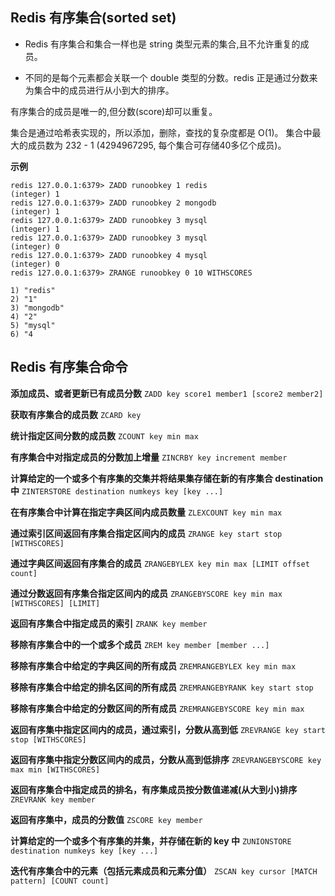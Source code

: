 ## Redis 有序集合(sorted set)

* Redis 有序集合和集合一样也是 string 类型元素的集合,且不允许重复的成员。

* 不同的是每个元素都会关联一个 double 类型的分数。redis 正是通过分数来为集合中的成员进行从小到大的排序。

有序集合的成员是唯一的,但分数(score)却可以重复。


集合是通过哈希表实现的，所以添加，删除，查找的复杂度都是 O(1)。 集合中最大的成员数为 232 - 1 (4294967295, 每个集合可存储40多亿个成员)。


**示例**
```shell
redis 127.0.0.1:6379> ZADD runoobkey 1 redis
(integer) 1
redis 127.0.0.1:6379> ZADD runoobkey 2 mongodb
(integer) 1
redis 127.0.0.1:6379> ZADD runoobkey 3 mysql
(integer) 1
redis 127.0.0.1:6379> ZADD runoobkey 3 mysql
(integer) 0
redis 127.0.0.1:6379> ZADD runoobkey 4 mysql
(integer) 0
redis 127.0.0.1:6379> ZRANGE runoobkey 0 10 WITHSCORES

1) "redis"
2) "1"
3) "mongodb"
4) "2"
5) "mysql"
6) "4
```

## Redis 有序集合命令

**添加成员、或者更新已有成员分数**
`ZADD key score1 member1 [score2 member2]`

**获取有序集合的成员数**
`ZCARD key`


**统计指定区间分数的成员数**
`ZCOUNT key min max`


**有序集合中对指定成员的分数加上增量**
`ZINCRBY key increment member`


**计算给定的一个或多个有序集的交集并将结果集存储在新的有序集合 destination 中**
`ZINTERSTORE destination numkeys key [key ...]`

**在有序集合中计算在指定字典区间内成员数量**
`ZLEXCOUNT key min max`

**通过索引区间返回有序集合指定区间内的成员**
`ZRANGE key start stop [WITHSCORES]`

**通过字典区间返回有序集合的成员**
`ZRANGEBYLEX key min max [LIMIT offset count]`

**通过分数返回有序集合指定区间内的成员**
`ZRANGEBYSCORE key min max [WITHSCORES] [LIMIT]`

**返回有序集合中指定成员的索引**
`ZRANK key member`


**移除有序集合中的一个或多个成员**
`ZREM key member [member ...]`


**移除有序集合中给定的字典区间的所有成员**
`ZREMRANGEBYLEX key min max`


**移除有序集合中给定的排名区间的所有成员**
`ZREMRANGEBYRANK key start stop`

**移除有序集合中给定的分数区间的所有成员**
`ZREMRANGEBYSCORE key min max`


**返回有序集中指定区间内的成员，通过索引，分数从高到低**
`ZREVRANGE key start stop [WITHSCORES]`


**返回有序集中指定分数区间内的成员，分数从高到低排序**
`ZREVRANGEBYSCORE key max min [WITHSCORES]`

**返回有序集合中指定成员的排名，有序集成员按分数值递减(从大到小)排序**
`ZREVRANK key member`

**返回有序集中，成员的分数值**
`ZSCORE key member`


**计算给定的一个或多个有序集的并集，并存储在新的 key 中**
`ZUNIONSTORE destination numkeys key [key ...]`

**迭代有序集合中的元素（包括元素成员和元素分值）**
`ZSCAN key cursor [MATCH pattern] [COUNT count]`
